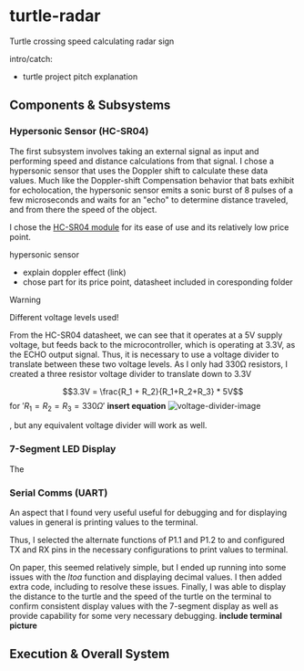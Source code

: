 # turtle-radar
Turtle crossing speed calculating radar sign

intro/catch: 
- turtle project pitch explanation

## Components & Subsystems

### Hypersonic Sensor (HC-SR04)
The first subsystem involves taking an external signal as input and performing speed and distance calculations from that signal. I chose a hypersonic sensor that uses the Doppler shift to calculate these data values. Much like the Doppler-shift Compensation behavior that bats exhibit for echolocation, the hypersonic sensor emits a sonic burst of 8 pulses of a few microseconds and waits for an "echo" to determine distance traveled, and from there the speed of the object.

I chose the [HC-SR04 module](https://cdn.sparkfun.com/datasheets/Sensors/Proximity/HCSR04.pdf) for its ease of use and its relatively low price point. 

hypersonic sensor
- explain doppler effect (link)
- chose part for its price point, datasheet included in coresponding folder

> [!WARNING]
> Different voltage levels used!

From the HC-SR04 datasheet, we can see that it operates at a 5V supply voltage, but feeds back to the microcontroller, which is operating at 3.3V, as the ECHO output signal. Thus, it is necessary to use a voltage divider to translate between these two voltage levels. 
As I only had 330Ω resistors, I created a three resistor voltage divider to translate down to 3.3V

$$3.3V = \frac{R_1 + R_2}{R_1+R_2+R_3} * 5V$$ for $'R_1 = R_2 = R_3 = 330\Omega'$
**insert equation**
![voltage-divider-image](https://github.com/dingding-ye/turtle-radar/Images/94885006/69ea2e6c-c193-4cf3-bb11-3c4b6123b7e8)


, but any equivalent voltage divider will work as well.

### 7-Segment LED Display
The 

### Serial Comms (UART)
An aspect that I found very useful useful for debugging and for displaying values in general is printing values to the terminal.

Thus, I selected the alternate functions of P1.1 and P1.2 to 
and configured TX and RX pins in the necessary configurations to print values to terminal.

On paper, this seemed relatively simple, but I ended up running into some issues with the *ltoa* function and displaying decimal values. I then added extra code, including 
to resolve these issues.
Finally, I was able to display the distance to the turtle and the speed of the turtle on the terminal to confirm consistent display values with the 7-segment display as well as provide capability for some very necessary debugging.
**include terminal picture**

## Execution & Overall System


